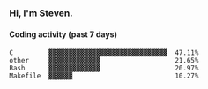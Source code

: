 ### Hi, I'm Steven.

#### Coding activity (past 7 days)
```
C         ▓▓▓▓▓▓▓▓▓▓▓▓▓▓▓▓▓▓▓▓▓▓▓▓▓▓▓▓▓▓  47.11%
other     ▓▓▓▓▓▓▓▓▓▓▓▓▓                   21.65%
Bash      ▓▓▓▓▓▓▓▓▓▓▓▓▓                   20.97%
Makefile  ▓▓▓▓▓▓                          10.27%
```
